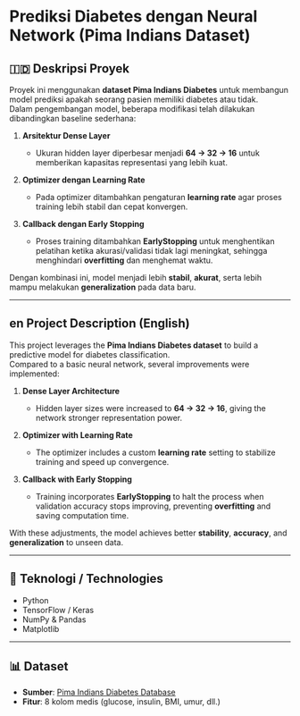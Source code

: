 # Prediksi Diabetes dengan Neural Network (Pima Indians Dataset)

## 🇮🇩 Deskripsi Proyek
Proyek ini menggunakan **dataset Pima Indians Diabetes** untuk membangun model prediksi apakah seorang pasien memiliki diabetes atau tidak.  
Dalam pengembangan model, beberapa modifikasi telah dilakukan dibandingkan baseline sederhana:

1. **Arsitektur Dense Layer**  
   - Ukuran hidden layer diperbesar menjadi **64 → 32 → 16** untuk memberikan kapasitas representasi yang lebih kuat.

2. **Optimizer dengan Learning Rate**  
   - Pada optimizer ditambahkan pengaturan **learning rate** agar proses training lebih stabil dan cepat konvergen.

3. **Callback dengan Early Stopping**  
   - Proses training ditambahkan **EarlyStopping** untuk menghentikan pelatihan ketika akurasi/validasi tidak lagi meningkat, sehingga menghindari **overfitting** dan menghemat waktu.

Dengan kombinasi ini, model menjadi lebih **stabil**, **akurat**, serta lebih mampu melakukan **generalization** pada data baru.

---

## en Project Description (English)
This project leverages the **Pima Indians Diabetes dataset** to build a predictive model for diabetes classification.  
Compared to a basic neural network, several improvements were implemented:

1. **Dense Layer Architecture**  
   - Hidden layer sizes were increased to **64 → 32 → 16**, giving the network stronger representation power.

2. **Optimizer with Learning Rate**  
   - The optimizer includes a custom **learning rate** setting to stabilize training and speed up convergence.

3. **Callback with Early Stopping**  
   - Training incorporates **EarlyStopping** to halt the process when validation accuracy stops improving, preventing **overfitting** and saving computation time.

With these adjustments, the model achieves better **stability**, **accuracy**, and **generalization** to unseen data.

---

## 🔧 Teknologi / Technologies
- Python  
- TensorFlow / Keras  
- NumPy & Pandas  
- Matplotlib  

---

## 📊 Dataset
- **Sumber**: [Pima Indians Diabetes Database](https://www.kaggle.com/datasets/uciml/pima-indians-diabetes-database)  
- **Fitur**: 8 kolom medis (glucose, insulin, BMI, umur, dll.)  

